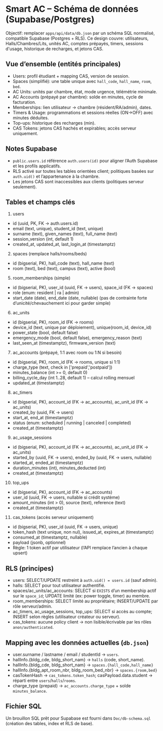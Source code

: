 # Smart AC – Schéma de données (Supabase/Postgres)

Objectif: remplacer `apps/api/data/db.json` par un schéma SQL normalisé, compatible Supabase (Postgres + RLS). Ce design couvre: utilisateurs, Halls/Chambres/Lits, unités AC, comptes prépayés, timers, sessions d'usage, historique de recharges, et jetons CAS.

## Vue d’ensemble (entités principales)

- Users: profil étudiant + mapping CAS, version de session.
- Spaces (simplifié): une table unique avec `hall_code`, `hall_name`, `room`, `bed`.
- AC Units: unités par chambre, état, mode urgence, télémétrie minimale.
- AC Accounts (prépayé par chambre): solde en minutes, cycle de facturation.
- Memberships: lien utilisateur → chambre (résident/RA/admin), dates.
- Timers & Usage: programmations et sessions réelles (ON→OFF) avec minutes déduites.
- Top-ups: historique des recharges (min).
- CAS Tokens: jetons CAS hachés et expirables; accès serveur uniquement.

## Notes Supabase

- `public.users.id` référence `auth.users(id)` pour aligner l’Auth Supabase et les profils applicatifs.
- RLS activé sur toutes les tables orientées client; politiques basées sur `auth.uid()` et l’appartenance à la chambre.
- Les jetons CAS sont inaccessibles aux clients (politiques serveur seulement).

## Tables et champs clés

1) users
- id (uuid, PK, FK → auth.users.id)
- email (text, unique), student_id (text, unique)
- surname (text), given_names (text), full_name (text)
- session_version (int, default 1)
- created_at, updated_at, last_login_at (timestamptz)

2) spaces (remplace halls/rooms/beds)
- id (bigserial, PK), hall_code (text), hall_name (text)
- room (text), bed (text), campus (text), active (bool)

5) room_memberships (simple)
- id (bigserial, PK), user_id (uuid, FK → users), space_id (FK → spaces)
- role (enum: resident | ra | admin)
- start_date (date), end_date (date, nullable)
  (pas de contrainte forte d’unicité/chevauchement ici pour garder simple)

6) ac_units
- id (bigserial, PK), room_id (FK → rooms)
- device_id (text, unique par déploiement), unique(room_id, device_id)
- power_state (bool, default false)
- emergency_mode (bool, default false), emergency_reason (text)
- last_seen_at (timestamptz), firmware_version (text)

7) ac_accounts (prépayé, 1:1 avec room ou 1:N si besoin)
- id (bigserial, PK), room_id (FK → rooms, unique si 1:1)
- charge_type (text, check in ['prepaid','postpaid'])
- minutes_balance (int >= 0, default 0)
- billing_cycle_day (int 1..28, default 1) – calcul rolling mensuel
- updated_at (timestamptz)

8) ac_timers
- id (bigserial, PK), account_id (FK → ac_accounts), ac_unit_id (FK → ac_units)
- created_by (uuid, FK → users)
- start_at, end_at (timestamptz)
- status (enum: scheduled | running | canceled | completed)
- created_at (timestamptz)

9) ac_usage_sessions
- id (bigserial, PK), account_id (FK → ac_accounts), ac_unit_id (FK → ac_units)
- started_by (uuid, FK → users), ended_by (uuid, FK → users, nullable)
- started_at, ended_at (timestamptz)
- duration_minutes (int), minutes_deducted (int)
- created_at (timestamptz)

10) top_ups
- id (bigserial, PK), account_id (FK → ac_accounts)
- user_id (uuid, FK → users, nullable si crédit système)
- amount_minutes (int > 0), source (text), reference (text)
- created_at (timestamptz)

11) cas_tokens (accès serveur uniquement)
- id (bigserial, PK), user_id (uuid, FK → users, unique)
- token_hash (text unique, non nul), issued_at, expires_at (timestamptz)
- consumed_at (timestamptz, nullable)
- payload (jsonb, optionnel)
- Règle: 1 token actif par utilisateur (l’API remplace l’ancien à chaque upsert)

## RLS (principes)

- users: SELECT/UPDATE restreint à `auth.uid() = users.id` (sauf admin).
- halls: SELECT pour tout utilisateur authentifié.
- spaces/ac_units/ac_accounts: SELECT si `EXISTS` d’un membership actif sur le `space_id`; UPDATE limité (ex: power toggle, timer) au membre.
- room_memberships: SELECT limité au propriétaire; INSERT/UPDATE par rôle serveur/admin.
- ac_timers, ac_usage_sessions, top_ups: SELECT si accès au compte; INSERT selon règles (utilisateur créateur ou serveur).
- cas_tokens: aucune policy client → non lisible/écrivable par les rôles `anon/authenticated`.

## Mapping avec les données actuelles (`db.json`)

- user.surname / lastname / email / studentId → `users`.
- hallInfo.{bldg_cde, bldg_short_nam} → `halls` (code, short_name).
- hallInfo.{bldg_cde, bldg_short_nam} → `spaces.{hall_code,hall_name}`
- hallInfo.{bldg_apt_room_nbr, bldg_room_bed_nbr} → `spaces.{room,bed}`
- casTokenHash → `cas_tokens.token_hash`; casPayload.data.student → réparti entre `users`/`halls`/`rooms`.
- charge_type (prepaid) → `ac_accounts.charge_type` + solde `minutes_balance`.

## Fichier SQL

Un brouillon SQL prêt pour Supabase est fourni dans `Doc/db-schema.sql` (création des tables, index et RLS de base).
